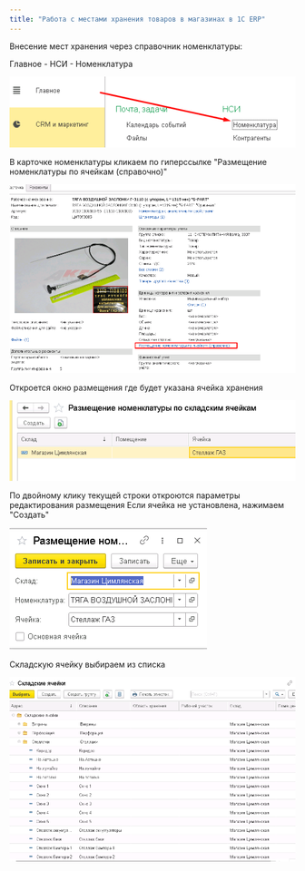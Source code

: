 ```yaml
---
title: "Работа с местами хранения товаров в магазинах в 1C ERP"
---
```


Внесение мест хранения через справочник номенклатуры:

Главное - НСИ - Номенклатура 

![](ERP/_attach/Pasted%20image%2020230510100113.png)

В карточке номенклатуры кликаем по гиперссылке "Размещение номенклатуры по ячейкам (справочно)"

![](ERP/_attach/Pasted%20image%2020230510100416.png)

Откроется окно размещения где будет указана ячейка хранения

![](ERP/_attach/Pasted%20image%2020230510100658.png)

По двойному клику текущей строки откроются параметры редактирования размещения
Если ячейка не установлена, нажимаем "Создать"

![](ERP/_attach/Pasted%20image%2020230510100906.png)

Складскую ячейку выбираем из списка

![](ERP/_attach/Pasted%20image%2020230510101038.png)
